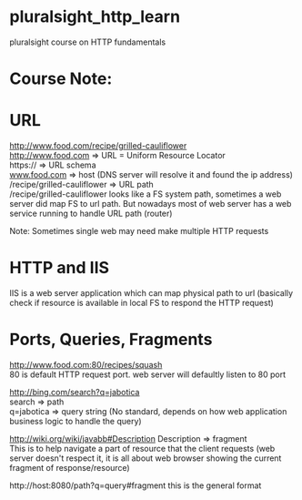 # pluralsight_http_learn
pluralsight course on HTTP fundamentals </br>

# Course Note:

# URL

http://www.food.com/recipe/grilled-cauliflower </br>
http://www.food.com => URL = Uniform Resource Locator </br>
https:// => URL schema </br>
www.food.com => host (DNS server will resolve it and found the ip address) </br>
/recipe/grilled-cauliflower => URL path </br>
/recipe/grilled-cauliflower looks like a FS system path, sometimes a web server did map FS to url path. But nowadays most of web server has a web service running to handle URL path (router) </br>

Note: Sometimes single web may need make multiple HTTP requests </br>

# HTTP and IIS
IIS is a web server application which can map physical path to url (basically check if resource is available in local FS to respond the HTTP request) </br>

# Ports, Queries, Fragments
http://www.food.com:80/recipes/squash </br>
80 is default HTTP request port. web server will defaultly listen to 80 port  </br>

http://bing.com/search?q=jabotica </br>
search => path </br>
q=jabotica => query string (No standard, depends on how web application business logic to handle the query)  </br>

http://wiki.org/wiki/javabb#Description
Description => fragment  </br>
This is to help navigate a part of resource that the client requests (web server doesn't respect it, it is all about web browser showing the current fragment of response/resource)  </br>

http://host:8080/path?q=query#fragment this is the general format </br>

